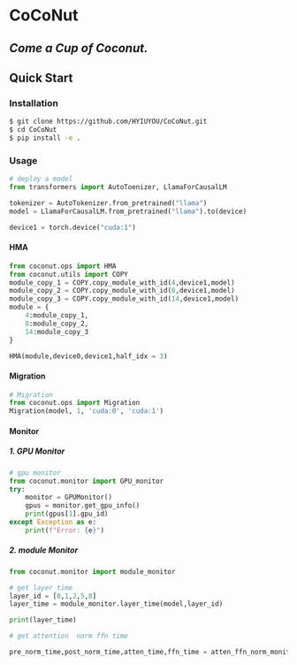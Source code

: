 # CoCoNut
*Come a Cup of Coconut.*
----------------
## Quick Start

### Installation
```bash
$ git clone https://github.com/HYIUYOU/CoCoNut.git
$ cd CoCoNut
$ pip install -e .
```

### Usage
```python
# deploy a model
from transformers import AutoToenizer, LlamaForCausalLM

tokenizer = AutoTokenizer.from_pretrained("llama")
model = LlamaForCausalLM.from_pretrained("llama").to(device)

device1 = torch.device("cuda:1")
```

#### HMA
```python
from coconut.ops import HMA
from coconut.utils import COPY
module_copy_1 = COPY.copy_module_with_id(4,device1,model)
module_copy_2 = COPY.copy_module_with_id(8,device1,model)
module_copy_3 = COPY.copy_module_with_id(14,device1,model)
module = {
    4:module_copy_1,
    8:module_copy_2,
    14:module_copy_3
}

HMA(module,device0,device1,half_idx = 3)
```

#### Migration
```python
# Migration
from coconut.ops import Migration
Migration(model, 1, 'cuda:0', 'cuda:1')
```

#### Monitor

##### 1. GPU Monitor
```python
# gpu monitor
from coconut.monitor import GPU_monitor
try:
    monitor = GPUMonitor()
    gpus = monitor.get_gpu_info()  
    print(gpus[1].gpu_id)
except Exception as e:
    print(f"Error: {e}")
```

##### 2. module Monitor
```python
from coconut.monitor import module_monitor

# get layer time
layer_id = [0,1,2,5,8]
layer_time = module_monitor.layer_time(model,layer_id)

print(layer_time)

# get attention  norm ffn time

pre_norm_time,post_norm_time,atten_time,ffn_time = atten_ffn_norm_monitor()
```


